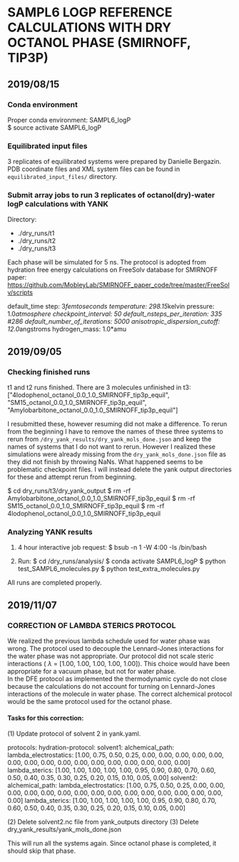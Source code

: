 # SAMPL6 LOGP REFERENCE CALCULATIONS WITH DRY OCTANOL PHASE (SMIRNOFF, TIP3P)

## 2019/08/15

### Conda environment

Proper conda environment: SAMPL6_logP  
$ source activate SAMPL6_logP  


### Equilibrated input files

3 replicates of equilibrated systems were prepared by Danielle Bergazin.  
PDB coordinate files and XML system files can be found in `equilibrated_input_files/` directory.


### Submit array jobs to run 3 replicates of octanol(dry)-water logP calculations with YANK

Directory:
- ./dry_runs/t1
- ./dry_runs/t2
- ./dry_runs/t3

Each phase will be simulated for 5 ns. The protocol is adopted from hydration free energy calculations on FreeSolv database for SMIRNOFF paper:
https://github.com/MobleyLab/SMIRNOFF_paper_code/tree/master/FreeSolv/scripts

default_time step: 3*femtoseconds
temperature: 298.15*kelvin
pressure: 1.0*atmosphere
checkpoint_interval: 50
default_nsteps_per_iteration: 335 #286
default_number_of_iterations: 5000
anisotropic_dispersion_cutoff: 12.0*angstroms
hydrogen_mass: 1.0*amu


## 2019/09/05

### Checking finished runs
t1 and t2 runs finished. There are 3 molecules unfinished in t3:
["4lodophenol_octanol_0.0_1.0_SMIRNOFF_tip3p_equil", "SM15_octanol_0.0_1.0_SMIRNOFF_tip3p_equil", "Amylobarbitone_octanol_0.0_1.0_SMIRNOFF_tip3p_equil"]

I resubmitted these, however resuming did not make a difference.
To rerun from the beginning I have to remove the names of these three systems to rerun from `/dry_yank_results/dry_yank_mols_done.json` and keep the names of systems that I do not want to rerun.
However I realized these simulations were already missing from the `dry_yank_mols_done.json` file as they did not finish by throwing NaNs. What happened seems to be problematic checkpoint files.
I will instead delete the yank output directories for these and attempt rerun from beginning.

$ cd dry_runs/t3/dry_yank_output
$ rm -rf Amylobarbitone_octanol_0.0_1.0_SMIRNOFF_tip3p_equil
$ rm -rf SM15_octanol_0.0_1.0_SMIRNOFF_tip3p_equil
$ rm -rf 4lodophenol_octanol_0.0_1.0_SMIRNOFF_tip3p_equil


### Analyzing YANK results

1) 4 hour interactive job request:
$ bsub -n 1 -W 4:00 -Is /bin/bash

2) Run:
$ cd /dry_runs/analysis/
$ conda activate SAMPL6_logP
$ python test_SAMPL6_molecules.py
$ python test_extra_molecules.py

All runs are completed properly.



## 2019/11/07

### CORRECTION OF LAMBDA STERICS PROTOCOL

We realized the previous lambda schedule used for water phase was wrong. 
The protocol used to decouple the Lennard-Jones interactions for the water phase was not appropriate. 
Our protocol did not scale steric interactions ( $\lambda$ = [1.00, 1.00, 1.00, 1.00, 1.00]). 
This choice would have been appropriate for a vacuum phase, but not for water phase.  
In the DFE protocol as implemented the thermodynamic cycle do not close because the calculations do not account for turning on Lennard-Jones interactions of the molecule in water phase. 
The correct alchemical protocol would be the same protocol used for the octanol phase.

#### Tasks for this correction:

(1) Update protocol of solvent 2 in yank.yaml.

protocols:
    hydration-protocol:
        solvent1:
            alchemical_path:
                lambda_electrostatics: [1.00, 0.75, 0.50, 0.25, 0.00, 0.00, 0.00, 0.00, 0.00, 0.00, 0.00, 0.00, 0.00, 0.00, 0.00, 0.00, 0.00, 0.00, 0.00, 0.00]
                lambda_sterics: [1.00, 1.00, 1.00, 1.00, 1.00, 0.95, 0.90, 0.80, 0.70, 0.60, 0.50, 0.40, 0.35, 0.30, 0.25, 0.20, 0.15, 0.10, 0.05, 0.00]
        solvent2:
            alchemical_path:
                lambda_electrostatics: [1.00, 0.75, 0.50, 0.25, 0.00, 0.00, 0.00, 0.00, 0.00, 0.00, 0.00, 0.00, 0.00, 0.00, 0.00, 0.00, 0.00, 0.00, 0.00, 0.00]
                lambda_sterics: [1.00, 1.00, 1.00, 1.00, 1.00, 0.95, 0.90, 0.80, 0.70, 0.60, 0.50, 0.40, 0.35, 0.30, 0.25, 0.20, 0.15, 0.10, 0.05, 0.00]

(2) Delete solvent2.nc file from yank_outputs directory
(3) Delete dry_yank_results/yank_mols_done.json

This will run all the systems again. Since octanol phase is completed, it should skip that phase.


